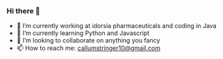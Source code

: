 ### Hi there 👋

- 🔭 I’m currently working at idorsia pharmaceuticals and coding in Java
- 🌱 I’m currently learning Python and Javascript
- 👯 I’m looking to collaborate on anything you fancy
- 📫 How to reach me: callumstringer10@gmail.com

